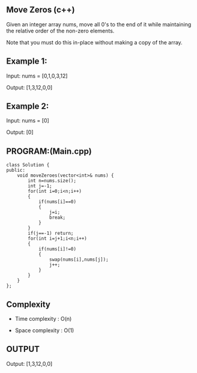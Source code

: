 ## Move Zeros (c++)
Given an integer array nums, move all 0's to the end of it while maintaining the relative order of the non-zero elements.

Note that you must do this in-place without making a copy of the array.

## Example 1:

Input: nums = [0,1,0,3,12]

Output: [1,3,12,0,0]

## Example 2:

Input: nums = [0]

Output: [0]

## PROGRAM:(Main.cpp)
```
class Solution {
public:
    void moveZeroes(vector<int>& nums) {
        int n=nums.size();
        int j=-1;
        for(int i=0;i<n;i++)
        {
            if(nums[i]==0)
            {
                j=i;
                break;
            }
        }
        if(j==-1) return;
        for(int i=j+1;i<n;i++)
        {
            if(nums[i]!=0)
            {
                swap(nums[i],nums[j]);
                j++;
            }
        }     
    }
};
```

## Complexity
- Time complexity : O(n)

- Space complexity : O(1)

## OUTPUT
Output: [1,3,12,0,0]
